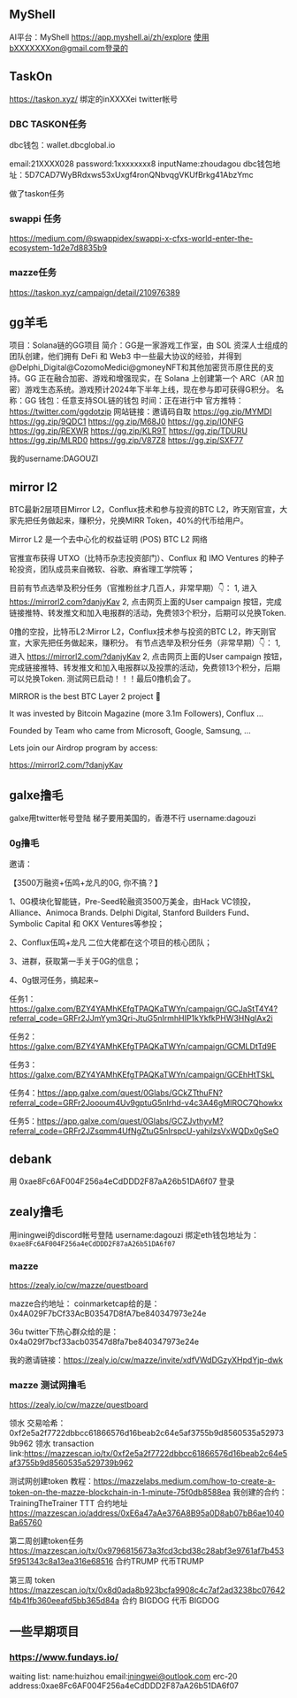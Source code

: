 ## MyShell
AI平台：MyShell https://app.myshell.ai/zh/explore
使用bXXXXXXXon@gmail.com登录的

## TaskOn
https://taskon.xyz/
绑定的inXXXXei twitter帐号


### DBC TASKON任务
dbc钱包：wallet.dbcglobal.io

email:21XXXX028
password:1xxxxxxxx8
inputName:zhoudagou
dbc钱包地址：5D7CAD7WyBRdxws53xUxgf4ronQNbvqgVKUfBrkg41AbzYmc

做了taskon任务


### swappi 任务
https://medium.com/@swappidex/swappi-x-cfxs-world-enter-the-ecosystem-1d2e7d8835b9

### mazze任务
https://taskon.xyz/campaign/detail/210976389


## gg羊毛
项目：Solana链的GG项目
简介：GG是一家游戏工作室，由 SOL 资深人士组成的团队创建，他们拥有 DeFi 和 Web3 中一些最大协议的经验，并得到@Delphi_Digital@CozomoMedici@gmoneyNFT和其他加密货币原住民的支持。GG 正在融合加密、游戏和增强现实，在 Solana 上创建第一个 ARC（AR 加密）游戏生态系统。游戏预计2024年下半年上线，现在参与即可获得G积分。
名称：GG
钱包：任意支持SOL链的钱包
时间：正在进行中
官方推特：
https://twitter.com/ggdotzip
网站链接：邀请码自取
https://gg.zip/MYMDI
https://gg.zip/9QDC1
https://gg.zip/M68J0
https://gg.zip/IONFG
https://gg.zip/REXWR
https://gg.zip/KLR9T
https://gg.zip/TDURU
https://gg.zip/MLRD0
https://gg.zip/V87Z8
https://gg.zip/SXF77

我的username:DAGOUZI
 
 
## mirror l2
BTC最新2层项目Mirror L2，Conflux技术和参与投资的BTC L2，昨天刚官宣，大家先把任务做起来，赚积分，兑换MIRR Token，40%的代币给用户。

Mirror L2 是一个去中心化的权益证明 (POS) BTC L2 网络

官推宣布获得 UTXO（比特币杂志投资部门）、Conflux 和 IMO Ventures 的种子轮投资，团队成员来自微软、谷歌、麻省理工学院等；

目前有节点选举及积分任务（官推粉丝才几百人，非常早期）👇：
1, 进入 https://mirrorl2.com?danjyKav
2, 点击网页上面的User campaign 按钮，完成链接推特、转发推文和加入电报群的活动，免费领3个积分，后期可以兑换Token.



0撸的空投，比特币L2:Mirror L2，Conflux技术参与投资的BTC L2，昨天刚官宣，大家先把任务做起来，赚积分。
有节点选举及积分任务（非常早期）👇：
1, 进入 https://mirrorl2.com/?danjyKav
2, 点击网页上面的User campaign 按钮，完成链接推特、转发推文和加入电报群以及投票的活动，免费领13个积分，后期可以兑换Token.
测试网已启动！！！最后0撸机会了。
 
MIRROR is the best BTC Layer 2 project 🚀

It was invested by Bitcoin Magazine (more 3.1m Followers), Conflux …

Founded by Team who came from Microsoft, Google, Samsung, … 

Lets join our Airdrop program by access: 

https://mirrorl2.com/?danjyKav





## galxe撸毛
galxe用twitter帐号登陆  梯子要用美国的，香港不行 
username:dagouzi




### 0g撸毛
邀请：

【3500万融资+伍鸣+龙凡的0G, 你不搞？】

1、0G模块化智能链，Pre-Seed轮融资3500万美金，由Hack VC领投，Alliance、Animoca Brands. Delphi Digital, Stanford Builders Fund、 Symbolic Capital 和 OKX Ventures等参投；

2、Conflux伍鸣+龙凡 二位大佬都在这个项目的核心团队；

3、进群，获取第一手关于0G的信息；

4、0g银河任务，搞起来~

任务1：
https://galxe.com/BZY4YAMhKEfgTPAQKaTWYn/campaign/GCJaStT4Y4?referral_code=GRFr2JJmYym3Qri-JtuG5nIrmhHIP1kYkfkPHW3HNglAx2i


任务2：https://galxe.com/BZY4YAMhKEfgTPAQKaTWYn/campaign/GCMLDtTd9E


任务3：https://galxe.com/BZY4YAMhKEfgTPAQKaTWYn/campaign/GCEhHtTSkL

任务4：https://app.galxe.com/quest/0Glabs/GCkZTthuFN?referral_code=GRFr2Joooum4Uv9gptuG5nIrhd-v4c3A46gMlROC7Qhowkx

任务5：https://app.galxe.com/quest/0Glabs/GCZJvthyvM?referral_code=GRFr2JZsqmm4UfNgZtuG5nIrspcU-yahilzsVxWQDx0gSeO

## debank
用 0xae8Fc6AF004F256a4eCdDDD2F87aA26b51DA6f07  登录

## zealy撸毛
用iningwei的discord帐号登陆
username:dagouzi
绑定eth钱包地址为： ``0xae8Fc6AF004F256a4eCdDDD2F87aA26b51DA6f07``

### mazze
https://zealy.io/cw/mazze/questboard

mazze合约地址：
coinmarketcap给的是：
0x4A029F7bCf33AcB03547D8fA7be840347973e24e

36u twitter下热心群众给的是：
0x4a029f7bcf33acb03547d8fa7be840347973e24e


我的邀请链接：https://zealy.io/cw/mazze/invite/xdfVWdDGzyXHpdYjp-dwk

### mazze 测试网撸毛
https://zealy.io/cw/mazze/questboard

领水 交易哈希：0xf2e5a2f7722dbbcc61866576d16beab2c64e5af3755b9d8560535a529739b962
领水 transaction link:https://mazzescan.io/tx/0xf2e5a2f7722dbbcc61866576d16beab2c64e5af3755b9d8560535a529739b962

测试网创建token
教程：https://mazzelabs.medium.com/how-to-create-a-token-on-the-mazze-blockchain-in-1-minute-75f0db8588ea
我创建的合约：
TrainingTheTrainer   TTT
合约地址 https://mazzescan.io/address/0xE6a47aAe376A8B95a0D8ab07bB6ae1040Ba65760



第二周创建token任务
https://mazzescan.io/tx/0x9796815673a3fcd3cbd38c28abf3e9761af7b4535f951343c8a13ea316e68516
合约TRUMP 代币TRUMP

第三周 token
https://mazzescan.io/tx/0x8d0ada8b923bcfa9908c4c7af2ad3238bc07642f4b41fb360eeafd5bb365d84a
合约 BIGDOG 代币 BIGDOG

## 一些早期项目
### https://www.fundays.io/
waiting list:
name:huizhou
email:iningwei@outlook.com
erc-20 address:0xae8Fc6AF004F256a4eCdDDD2F87aA26b51DA6f07
